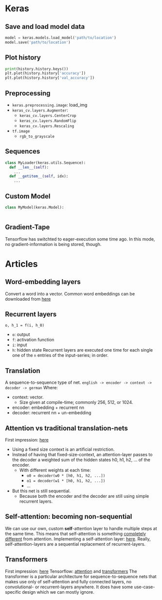 # Keras


## Save and load model data
```python
model = keras.models.load_model('path/to/location')
model.save('path/to/location')
```

## Plot history
```python
print(history.history.keys())
plt.plot(history.history['accuracy'])
plt.plot(history.history['val_accuracy'])
```

## Preprocessing
- `keras.preprocessing.image`: load_img
- `keras_cv.layers.Augmenter`: 
    - `keras_cv.layers.CenterCrop`
    - `keras_cv.layers.RandomFlip`
    - `keras_cv.layers.Rescaling`
- `tf.image`
  - `rgb_to_grayscale`

## Sequences
```python
class MyLoader(keras.utils.Sequence):
  def __len__(self):
    ...
  def __getitem__(self, idx):
    ...
```

## Custom Model
```python
class MyModel(keras.Model):
  
```

## Gradient-Tape
Tensorflow has switchted to eager-execution some time ago.
In this mode, no gradient-information is being stored, though.







# Articles

## Word-embedding layers
Convert a word into a vector. Common word embeddings can be downloaded from [here](https://www.deepset.ai/german-word-embeddings)

## Recurrent layers
`o, h_1 = f(i, h_0)`
- `o`: output
- `f`: activation function
- `i`: input
- `h`: hidden state
Recurrent layers are executed one time for each single one of the `n` entries of the input-series; in order.

## Translation
A sequence-to-sequence type of net.
```english -> encoder -> context -> decoder -> german```
Where:
 - context: vector. 
   - Size given at compile-time; commonly 256, 512, or 1024. 
 - encoder: embedding + recurrent nn
 - decoder: recurrent nn + un-embedding

## Attention vs traditional translation-nets
First impression: [here](https://jalammar.github.io/visualizing-neural-machine-translation-mechanics-of-seq2seq-models-with-attention/)

 - Using a fixed size context is an artificial restriction.
 - Instead of having that fixed-size-context, an attention-layer passes to the decoder a weighted sum of the hidden states h0, h1, h2, ... of the encoder.
   - With different weights at each time:
     - `o0 = decoder(w0 * [h0, h1, h2, ...])`
     - `o1 = decoder(w1 * [h0, h1, h2, ...])`
     - ...
 - But this net is still sequential. 
   - Because both the encoder and the decoder are still using simple recurrent layers.

## Self-attention: becoming non-sequential
We can use our own, custom **self**-attention layer to handle multiple steps at the same time.
This means that self-attention is something [completely different](https://datascience.stackexchange.com/questions/49468/whats-the-difference-between-attention-vs-self-attention-what-problems-does-ea) from attention.
Implementing a self-attention layer: [here](https://towardsdatascience.com/illustrated-self-attention-2d627e33b20a).
Really, self-attention-layers are a sequential replacement of recurrent-layers.

## Transformers
First impression: [here](https://jalammar.github.io/illustrated-transformer/)
Tensorflow: [attention](https://www.tensorflow.org/text/tutorials/nmt_with_attention) and [transformers](https://www.tensorflow.org/text/tutorials/transformer)
The transformer is a particular architecture for sequence-to-sequence nets that makes use only of self-attention and fully connected layers,
no convolutional- or recurrent-layers anywhere.
It does have some use-case-specific design which we can mostly ignore.
